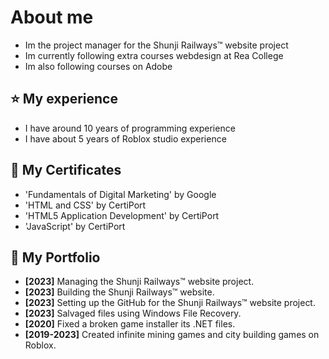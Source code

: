 # About me
- Im the project manager for the Shunji Railways™ website project
- Im currently following extra courses webdesign at Rea College
- Im also following courses on Adobe

## ⭐️ My experience
- I have around 10 years of programming experience
- I have about 5 years of Roblox studio experience

## 🔰 My Certificates
- 'Fundamentals of Digital Marketing' by Google
- 'HTML and CSS' by CertiPort
- 'HTML5 Application Development' by CertiPort
- 'JavaScript' by CertiPort

## 📒 My Portfolio
- **[2023]** Managing the Shunji Railways™ website project.
- **[2023]** Building the Shunji Railways™ website.
- **[2023]** Setting up the GitHub for the Shunji Railways™ website project.
- **[2023]** Salvaged files using Windows File Recovery.
- **[2020]** Fixed a broken game installer its .NET files.
- **[2019-2023]** Created infinite mining games and city building games on Roblox.





<!---
RubenTheCoder/RubenTheCoder is a ✨ special ✨ repository because its `README.md` (this file) appears on your GitHub profile.
You can click the Preview link to take a look at your changes.
--->
